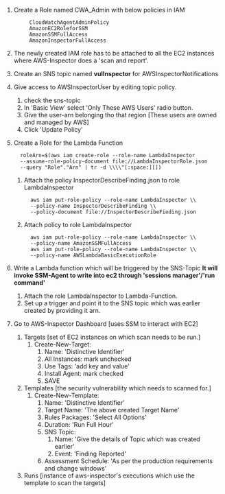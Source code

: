 1. Create a Role named CWA_Admin with below policies in IAM
            
            CloudWatchAgentAdminPolicy
            AmazonEC2RoleforSSM
            AmazonSSMFullAccess
            AmazonInspectorFullAccess
2. The newly created IAM role has to be attached to all the EC2 instances where AWS-Inspector does a 'scan and report'.   
3. Create an SNS topic named **vulInspector** for AWSInspectorNotifications
4. Give access to AWSInspectorUser by editing topic policy.
    1. check the sns-topic 
    2. In 'Basic View' select 'Only These AWS Users' radio button.
    3. Give the user-arn belonging tho that region [These users are owned and managed by AWS]
    4. Click 'Update Policy'
5. Create a Role for the Lambda Function
         
         roleArn=$(aws iam create-role --role-name LambdaInspector
         --assume-role-policy-document file://LambdaInspectorRole.json
         --query "Role"."Arn" | tr -d \\\\"[:space:][])
      1. Attach the policy InspectorDescribeFinding.json to role LambdaInspector
   
               aws iam put-role-policy --role-name LambdaInspector \\
               --policy-name InspectorDescribeFinding \\
               --policy-document file://InspectorDescribeFinding.json
         
      2. Attach policy to role LambdaInspector
         
               aws iam put-role-policy --role-name LambdaInspector \\
               --policy-name AmazonSSMFullAccess
               aws iam put-role-policy --role-name LambdaInspector \\
               --policy-name AWSLambdaBasicExecutionRole
   
6. Write a Lambda function which will be triggered by the SNS-Topic **It will invoke SSM-Agent to write into ec2 through 'sessions manager'/'run command'**
   1. Attach the role LambdaInspector to Lambda-Function.
   2. Set up a trigger and point it to the SNS topic which was earlier created by providing it arn.
    
7. Go to AWS-Inspector Dashboard [uses SSM to interact with EC2]
    1.  Targets [set of EC2 instances on which scan needs to be run.]
        1. Create-New-Target:
            1.  Name: 'Distinctive Identifier'
            2.  All Instances: mark unchecked
            3.  Use Tags: 'add key and value'
            4.  Install Agent: mark checked
            5.  SAVE
    2.  Templates [the security vulnerability which needs to scanned for.]
        1.  Create-New-Template:
            1.  Name: 'Distinctive Identifier'
            2.  Target Name: 'The above created Target Name'
            3.  Rules Packages: 'Select All Options'
            4.  Duration: 'Run Full Hour'
            5.  SNS Topic: 
                1.  Name: 'Give the details of Topic which was created earlier'
                2.  Event: 'Finding Reported'
            6.  Assessment Schedule: 'As per the production requirements and change windows'
    3.  Runs [instance of aws-inspector's executions which use the template to scan the targets]